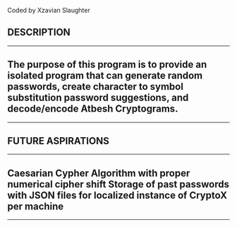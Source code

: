 Coded by Xzavian Slaughter

DESCRIPTION 
----------------------------------------------------------------------------
----------------------------------------------------------------------------
The purpose of this program is to provide an isolated program that can
generate random passwords, create character to symbol substitution password
suggestions, and decode/encode Atbesh Cryptograms. 
----------------------------------------------------------------------------
----------------------------------------------------------------------------
FUTURE ASPIRATIONS
----------------------------------------------------------------------------
----------------------------------------------------------------------------
Caesarian Cypher Algorithm with proper numerical cipher shift
Storage of past passwords with JSON files for localized instance of CryptoX
  per machine
----------------------------------------------------------------------------
----------------------------------------------------------------------------
